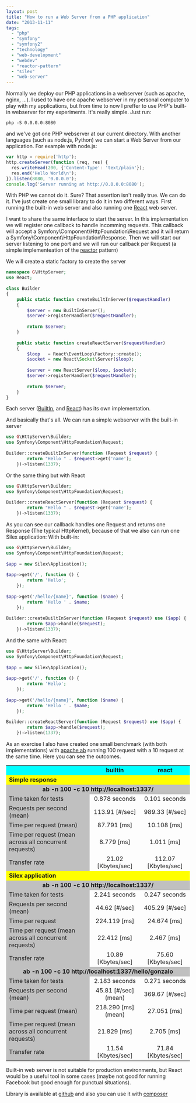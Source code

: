 ```yaml
---
layout: post
title: "How to run a Web Server from a PHP application"
date: "2013-11-11"
tags: 
  - "php"
  - "symfony"
  - "symfony2"
  - "technology"
  - "web-development"
  - "webdev"
  - "reactor-pattern"
  - "silex"
  - "web-server"
---
```


Normally we deploy our PHP applications in a webserver (such as apache, nginx, ...). I used to have one apache webserver in my personal computer to play with my applications, but from time to now I preffer to use PHP's built-in webserver for my experiments. It's really simple. Just run:

```commandline
php -S 0.0.0.0:8080 
``` 

and we've got one PHP webserver at our current directory. With another languages (such as node.js, Python) we can start a Web Server from our application. For example with node.js:

```javascript
var http = require('http');
http.createServer(function (req, res) {
  res.writeHead(200, {'Content-Type': 'text/plain'});
  res.end('Hello World\n');
}).listen(8080, '0.0.0.0');
console.log('Server running at http://0.0.0.0:8080');
```

With PHP we cannot do it. Sure? That assertion isn't really true. We can do it. I've just create one small library to do it in two different ways. First running the built-in web server and also running one [React](http://reactphp.org/) web server.

I want to share the same interface to start the server. In this implementation we will register one callback to handle incomming requests. This callback will accept a Symfony\Component\HttpFoundation\Request and it will return a Symfony\Component\HttpFoundation\Response. Then we will start our server listening to one port and we will run our callback per Request (a simple implementeation of the [reactor](http://en.wikipedia.org/wiki/Reactor_pattern) pattern)

We will create a static factory to create the server 

```php
namespace G\HttpServer;
use React;
 
class Builder
{
    public static function createBuiltInServer($requestHandler)
    {
        $server = new BuiltInServer();
        $server->registerHandler($requestHandler);
 
        return $server;
    }
 
    public static function createReactServer($requestHandler)
    {
        $loop   = React\EventLoop\Factory::create();
        $socket = new React\Socket\Server($loop);
 
        $server = new ReactServer($loop, $socket);
        $server->registerHandler($requestHandler);
 
        return $server;
    }
}
```

Each server ([BuiltIn](https://github.com/gonzalo123/httpserver/blob/master/lib/G/HttpServer/BuiltInServer.php), and [React](https://github.com/gonzalo123/httpserver/blob/master/lib/G/HttpServer/ReactServer.php)) has its own implementation.

And basically that's all. We can run a simple webserver with the built-in server 

```php
use G\HttpServer\Builder;
use Symfony\Component\HttpFoundation\Request;
 
Builder::createBuiltInServer(function (Request $request) {
        return "Hello " . $request->get('name');
    })->listen(1337);
```

Or the same thing but with React 

```php
use G\HttpServer\Builder;
use Symfony\Component\HttpFoundation\Request;
 
Builder::createReactServer(function (Request $request) {
        return "Hello " . $request->get('name');
    })->listen(1337);
```

As you can see our callback handles one Request and returns one Response (The typical HttpKernel), because of that we also can run one Silex application: With built-in: 

```php
use G\HttpServer\Builder;
use Symfony\Component\HttpFoundation\Request;
 
$app = new Silex\Application();
 
$app->get('/', function () {
        return 'Hello';
    });
 
$app->get('/hello/{name}', function ($name) {
        return 'Hello ' . $name;
    });
 
Builder::createBuiltInServer(function (Request $request) use ($app) {
        return $app->handle($request);
    })->listen(1337);
```

And the same with React: 

```php
use G\HttpServer\Builder;
use Symfony\Component\HttpFoundation\Request;
 
$app = new Silex\Application();
 
$app->get('/', function () {
        return 'Hello';
    });
 
$app->get('/hello/{name}', function ($name) {
        return 'Hello ' . $name;
    });
 
Builder::createReactServer(function (Request $request) use ($app) {
        return $app->handle($request);
    })->listen(1337);
```

As an exercise I also have created one small benchmark (with both implementations) with [apache ab](http://httpd.apache.org/docs/2.2/programs/ab.html) running 100 request with a 10 request at the same time. Here you can see the outcomes.

<table border="0" cellspacing="0"><tbody><tr><td align="LEFT" bgcolor="#00FFFF" height="16"><b>&nbsp;</b></td><td align="CENTER" bgcolor="#00FFFF"><b>builtin</b></td><td align="CENTER" bgcolor="#00FFFF"><b>react</b></td></tr><tr><td align="LEFT" bgcolor="#FFFF00" height="16"><b>Simple response</b></td><td align="CENTER" bgcolor="#FFFF00"><b>&nbsp;</b></td><td align="CENTER" bgcolor="#FFFF00"><b>&nbsp;</b></td></tr><tr><td colspan="3" align="CENTER" valign="MIDDLE" bgcolor="#C0C0C0" height="16"><b>ab -n 100 -c 10 http://localhost:1337/</b></td></tr><tr><td align="LEFT" bgcolor="#C0C0C0" height="16">Time taken for tests</td><td align="CENTER">0.878 seconds</td><td align="CENTER">0.101 seconds</td></tr><tr><td align="LEFT" bgcolor="#C0C0C0" height="16">Requests per second (mean)</td><td align="CENTER">113.91 [#/sec]</td><td align="CENTER">989.33 [#/sec]</td></tr><tr><td align="LEFT" bgcolor="#C0C0C0" height="16">Time per request (mean)</td><td align="CENTER">87.791 [ms]</td><td align="CENTER">10.108 [ms]</td></tr><tr><td align="LEFT" bgcolor="#C0C0C0" height="16">Time per request (mean across all concurrent requests)</td><td align="CENTER">8.779 [ms]</td><td align="CENTER">1.011 [ms]</td></tr><tr><td align="LEFT" bgcolor="#C0C0C0" height="16">Transfer rate</td><td align="CENTER">21.02 [Kbytes/sec]</td><td align="CENTER">112.07 [Kbytes/sec]</td></tr><tr><td align="LEFT" bgcolor="#FFFF00" height="16"><b>Silex application</b></td><td align="LEFT" bgcolor="#FFFF00"></td><td align="LEFT" bgcolor="#FFFF00"></td></tr><tr><td colspan="3" align="CENTER" valign="MIDDLE" bgcolor="#C0C0C0" height="16"><b>ab -n 100 -c 10 http://localhost:1337/</b></td></tr><tr><td align="LEFT" bgcolor="#C0C0C0" height="16">Time taken for tests</td><td align="CENTER">2.241 seconds</td><td align="CENTER">0.247 seconds</td></tr><tr><td align="LEFT" bgcolor="#C0C0C0" height="16">Requests per second (mean)</td><td align="CENTER">44.62 [#/sec]</td><td align="CENTER">405.29 [#/sec]</td></tr><tr><td align="LEFT" bgcolor="#C0C0C0" height="16">Time per request</td><td align="CENTER">224.119 [ms]</td><td align="CENTER">24.674 [ms]</td></tr><tr><td align="LEFT" bgcolor="#C0C0C0" height="16">Time per request (mean across all concurrent requests)</td><td align="CENTER">22.412 [ms]</td><td align="CENTER">2.467 [ms]</td></tr><tr><td align="LEFT" bgcolor="#C0C0C0" height="16">Transfer rate</td><td align="CENTER">10.89 [Kbytes/sec]</td><td align="CENTER">75.60 [Kbytes/sec]</td></tr><tr><td colspan="3" align="CENTER" valign="MIDDLE" bgcolor="#C0C0C0" height="16"><b>ab -n 100 -c 10 http://localhost:1337/hello/gonzalo</b></td></tr><tr><td align="LEFT" bgcolor="#C0C0C0" height="16">Time taken for tests</td><td align="CENTER">2.183 seconds</td><td align="CENTER">0.271 seconds</td></tr><tr><td align="LEFT" bgcolor="#C0C0C0" height="16">Requests per second (mean)</td><td align="CENTER">45.81 [#/sec] (mean)</td><td align="CENTER">369.67 [#/sec]</td></tr><tr><td align="LEFT" bgcolor="#C0C0C0" height="16">Time per request (mean)</td><td align="CENTER">218.290 [ms] (mean)</td><td align="CENTER">27.051 [ms]</td></tr><tr><td align="LEFT" bgcolor="#C0C0C0" height="16">Time per request (mean across all concurrent requests)</td><td align="CENTER">21.829 [ms]</td><td align="CENTER">2.705 [ms]</td></tr><tr><td align="LEFT" bgcolor="#C0C0C0" height="16">Transfer rate</td><td align="CENTER">11.54 [Kbytes/sec]</td><td align="CENTER">71.84 [Kbytes/sec]</td></tr></tbody></table>

Built-in web server is not suitable for production environments, but React would be a useful tool in some cases (maybe not good for running Facebook but good enough for punctual situations).

Library is available at [github](https://github.com/gonzalo123/httpserver) and also you can use it with [composer](https://packagist.org/packages/gonzalo123/httpserver)
